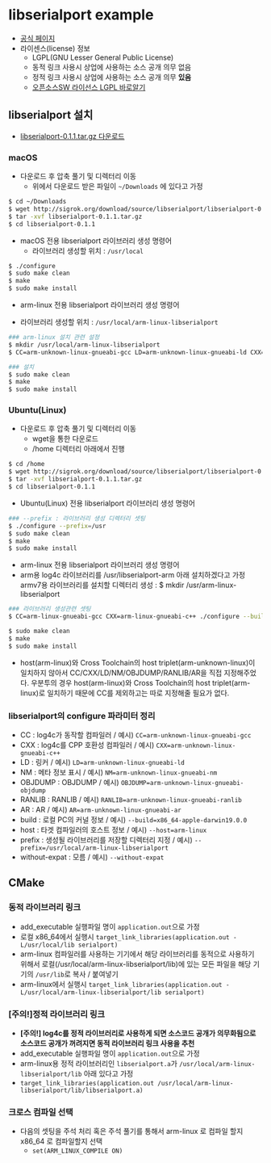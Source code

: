 # libserialport example
* [공식 페이지](https://sigrok.org/wiki/Libserialport)
* 라이센스(license) 정보
    - LGPL(GNU Lesser General Public License)
    - 동적 링크 사용시 상업에 사용하는 소스 공개 의무 없음
    - 정적 링크 사용시 상업에 사용하는 소스 공개 의무 <b>있음</b>
    - [오픈소스SW 라이선스 LGPL 바로알기](https://openbee.kr/422)

## libserialport 설치
* [libserialport-0.1.1.tar.gz 다운로드](http://sigrok.org/download/source/libserialport/libserialport-0.1.1.tar.gz)

### macOS
* 다운로드 후 압축 풀기 및 디렉터리 이동
    - 위에서 다운로드 받은 파일이 `~/Downloads` 에 있다고 가정
```bash
$ cd ~/Downloads
$ wget http://sigrok.org/download/source/libserialport/libserialport-0.1.1.tar.gz
$ tar -xvf libserialport-0.1.1.tar.gz
$ cd libserialport-0.1.1
```
* macOS 전용 libserialport 라이브러리 생성 명령어
  - 라이브러리 생성할 위치 : `/usr/local`
```bash
$ ./configure 
$ sudo make clean
$ make
$ sudo make install
```

* arm-linux 전용 libserialport 라이브러리 생성 명령어 
 - 라이브러리 생성할 위치 : `/usr/local/arm-linux-libserialport`
```bash
### arm-linux 설치 관련 설정
$ mkdir /usr/local/arm-linux-libserialport
$ CC=arm-unknown-linux-gnueabi-gcc LD=arm-unknown-linux-gnueabi-ld CXX=arm-unknown-linux-gnueabi-c++ NM=arm-unknown-linux-gnueabi-nm OBJDUMP=arm-unknown-linux-gnueabi-objdump RANLIB=arm-unknown-linux-gnueabi-ranlib AR=arm-unknown-linux-gnueabi-ar ./configure --build=x86_64-apple-darwin`uname -r` --host=arm-linux --prefix=/usr/local/arm-linux-libserialport 

### 설치
$ sudo make clean
$ make
$ sudo make install
```

### Ubuntu(Linux)
* 다운로드 후 압축 풀기 및 디렉터리 이동
    - wget을 통한 다운로드
    - /home 디렉터리 아래에서 진행
```bash
$ cd /home
$ wget http://sigrok.org/download/source/libserialport/libserialport-0.1.1.tar.gz
$ tar -xvf libserialport-0.1.1.tar.gz
$ cd libserialport-0.1.1
```

* Ubuntu(Linux) 전용 libserialport 라이브러리 생성 명령어
```bash
### --prefix : 라이브러리 생성 디렉터리 셋팅
$ ./configure --prefix=/usr
$ sudo make clean
$ make
$ sudo make install
```

* arm-linux 전용 libserialport 라이브러리 생성 명령어 
* arm용 log4c 라이브러리를 /usr/libserialport-arm 아래 설치하겠다고 가정
armv7용 라이브러리를 설치할 디렉터리 생성 : $ mkdir /usr/arm-linux-libserialport
```bash
### 라이브러리 생성관련 셋팅 
$ CC=arm-linux-gnueabi-gcc CXX=arm-linux-gnueabi-c++ ./configure --build=x86_64-linux-gnu --host=arm-linux --prefix=/usr/arm-linux-libserialport

$ sudo make clean
$ make
$ sudo make install
```
* host(arm-linux)와 Cross Toolchain의 host triplet(arm-unknown-linux)이 일치하지 않아서 CC/CXX/LD/NM/OBJDUMP/RANLIB/AR을 직접 지정해주었다. 우분투의 경우 host(arm-linux)와 Cross Toolchain의 host triplet(arm-linux)로 일치하기 때문에 CC를 제외하고는 따로 지정해줄 필요가 없다.

### libserialport의 configure 파라미터 정리
  - CC : log4c가 동작할 컴파일러 / 예시) `CC=arm-unknown-linux-gnueabi-gcc`
  - CXX : log4c를 CPP 호환성 컴파일러 / 예시) `CXX=arm-unknown-linux-gnueabi-c++`
  - LD : 링커 / 예시) `LD=arm-unknown-linux-gnueabi-ld` 
  - NM : 메타 정보 표시 / 예시) `NM=arm-unknown-linux-gnueabi-nm`
  - OBJDUMP : OBJDUMP / 예시) `OBJDUMP=arm-unknown-linux-gnueabi-objdump` 
  - RANLIB : RANLIB / 예시) `RANLIB=arm-unknown-linux-gnueabi-ranlib`
  - AR : AR / 예시) `AR=arm-unknown-linux-gnueabi-ar`
  - build : 로컬 PC의 커널 정보 / 예시) `--build=x86_64-apple-darwin19.0.0` 
  - host : 타겟 컴파일러의 호스트 정보 / 예시) `--host=arm-linux`
  - prefix : 생성될 라이브러리를 저장할 디렉터리 지정 / 예시) `--prefix=/usr/local/arm-linux-libserialport`
  - without-expat : 모름 / 예시) `--without-expat`

## CMake
### 동적 라이브러리 링크
* add_executable 실행파일 명이 `application.out`으로 가정
* 로컬 x86_64에서 실행시 `target_link_libraries(application.out -L/usr/local/lib serialport)`
* arm-linux 컴파일러를 사용하는 기기에서 해당 라이브러리를 동적으로 사용하기 위해서 로컬(/usr/local/arm-linux-libserialport/lib)에 있는 모든 파일을 해당 기기의 `/usr/lib`로 복사 / 붙여넣기
* arm-linux에서 실행시 `target_link_libraries(application.out -L/usr/local/arm-linux-libserialport/lib serialport)`

### [주의!]정적 라이브러리 링크 
* <b>[주의!] log4c를 정적 라이브러리로 사용하게 되면 소스코드 공개가 의무화됨으로 소스코드 공개가 꺼려지면 동적 라이브러리 링크 사용을 추천</b>
* add_executable 실행파일 명이 `application.out`으로 가정
* arm-linux용 정적 라이브러리인 `libserialport.a`가 `/usr/local/arm-linux-libserialport/lib` 아래 있다고 가정
* `target_link_libraries(application.out /usr/local/arm-linux-libserialport/lib/libserialport.a)`

### 크로스 컴파일 선택
* 다음의 셋팅을 주석 처리 혹은 주석 풀기를 통해서 arm-linux 로 컴파일 할지 x86_64 로 컴파일할지 선택 
    - `set(ARM_LINUX_COMPILE ON)`

